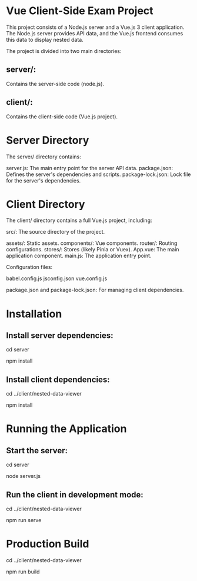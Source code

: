 # Vue Client-Side Exam Project #
This project consists of a Node.js server and a Vue.js 3 client application. 
The Node.js server provides API data,
and the Vue.js frontend consumes this data to display nested data.

The project is divided into two main directories:

## server/: 
Contains the server-side code (node.js).
## client/:
Contains the client-side code (Vue.js project).

# Server Directory #
The server/ directory contains:

server.js: The main entry point for the server API data.
package.json: Defines the server's dependencies and scripts.
package-lock.json: Lock file for the server's dependencies.

# Client Directory #
The client/ directory contains a full Vue.js project, including:

src/: The source directory of the project.

assets/: Static assets.
components/: Vue components.
router/: Routing configurations.
stores/: Stores (likely Pinia or Vuex).
App.vue: The main application component.
main.js: The application entry point.

Configuration files:

babel.config.js
jsconfig.json
vue.config.js

package.json and package-lock.json: For managing client dependencies.




# Installation #

## Install server dependencies:
cd server

npm install

## Install client dependencies:
cd ../client/nested-data-viewer

npm install

# Running the Application #

## Start the server:
cd server

node server.js

## Run the client in development mode:
cd ../client/nested-data-viewer

npm run serve


# Production Build #
cd ../client/nested-data-viewer

npm run build
